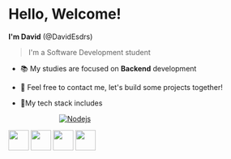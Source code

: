 # Hello, Welcome!

  **I'm David** (@DavidEsdrs)
 >I'm a Software Development student

- 📚 My studies are focused on **Backend** development
- 💪 Feel free to contact me, let's build some projects together!

- 🚀My tech stack includes

[<img style="width: 100px">![Nodejs](https://cdn.jsdelivr.net/gh/devicons/devicon/icons/nodejs/nodejs-original.svg)</img>](link-do-nodejs "NodeJS")


<img src="https://cdn.jsdelivr.net/gh/devicons/devicon/icons/typescript/typescript-original.svg" width=40 /> <img src="https://cdn.jsdelivr.net/gh/devicons/devicon/icons/csharp/csharp-original.svg" width=40 /> <img src="https://cdn.jsdelivr.net/gh/devicons/devicon/icons/mysql/mysql-original.svg" width=40 /> <img src="https://cdn.jsdelivr.net/gh/devicons/devicon/icons/react/react-original.svg" width=40 /> 
